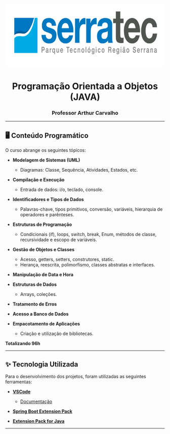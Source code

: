 <p align="center">
   <img height="200px" src="../assets/logoSerratec.jpg" alt="logo serratec"/>
</p>

<h1 align="center">Programação Orientada a Objetos (JAVA)</h1>
<h3 align="center">Professor Arthur Carvalho</h3>

---

## 🖥️ Conteúdo Programático

O curso abrange os seguintes tópicos:

- **Modelagem de Sistemas (UML)**
  - Diagramas: Classe, Sequência, Atividades, Estados, etc.

- **Compilação e Execução**
  - Entrada de dados: i/o, teclado, console.

- **Identificadores e Tipos de Dados**
  - Palavras-chave, tipos primitivos, conversão, variáveis, hierarquia de operadores e parênteses.

- **Estruturas de Programação**
  - Condicionais (if), loops, switch, break, Enum, métodos de classe, recursividade e escopo de variáveis.

- **Gestão de Objetos e Classes**
  - Acesso, getters, setters, construtores, static.
  - Herança, reescrita, polimorfismo, classes abstratas e interfaces.

- **Manipulação de Data e Hora**

- **Estruturas de Dados**
  - Arrays, coleções.

- **Tratamento de Erros**

- **Acesso a Banco de Dados**

- **Empacotamento de Aplicações**
  - Criação e utilização de bibliotecas.

**Totalizando 96h**

---

## ✨ Tecnologia Utilizada

Para o desenvolvimento dos projetos, foram utilizadas as seguintes ferramentas:

- **[VSCode](https://code.visualstudio.com)**
  - [Documentação](https://code.visualstudio.com/docs)

- **[Spring Boot Extension Pack](https://marketplace.visualstudio.com/items?itemName=vmware.vscode-boot-dev-pack)**

- **[Extension Pack for Java](https://marketplace.visualstudio.com/items?itemName=vscjava.vscode-java-pack)**

---

<!--
## 🤓 Trabalho Final 

1. [Empréstimo de Livros](https://github.com/thaiscardosodemello/serratec.residenciatic/blob/main/BancoDeDados/Trabalho%20Final/avaliacao_01.sql)

<br/>
<table align="center">
    <tr>
    <td align="center">
      <a href="https://github.com/isabe1l4">
        <img src="https://avatars.githubusercontent.com/u/166730062?v=4" width="100px;" alt="Avatar Isabela Assumpção"/><br>
        <sub>
          <b>Isabela Assumpção</b>
        </sub>
      </a>
    </td>
    <td align="center">
      <a href="https://github.com/JoaoGLinhares">
        <img src="https://avatars.githubusercontent.com/u/177574425?v=4" width="100px;" alt="Avatar João Linhares"/><br>
        <sub>
          <b>João Linhares</b>
        </sub>
      </a>
    </td>
   <td align="center">
      <a href="https://github.com/rafaelfreire3107">
        <img src="https://avatars.githubusercontent.com/u/177573677?v=4" width="100px;" alt="Avatar Rafael Freire"/><br>
        <sub>
          <b>Rafael Freire</b>
        </sub>
      </a>
    </td>
    <td align="center">
      <a href="https://github.com/ryansouza9">
        <img src="https://avatars.githubusercontent.com/u/178517635?v=4" width="100px;" alt="Avatar Ryan Souza"/><br>
        <sub>
          <b>Ryan Souza</b>
        </sub>
      </a>
    </td>
    <td align="center">
      <a href="https://github.com/thaiscardosodemello">
        <img src="https://avatars.githubusercontent.com/u/14929797?v=4" width="100px;" alt="Avatar Thais Cardoso"/><br>
        <sub>
          <b>Thais Cardoso</b>
        </sub>
      </a>
    </td>
</table>
-->



